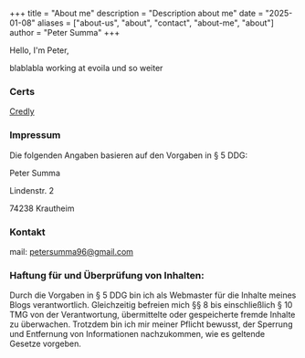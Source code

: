 +++
title = "About me"
description = "Description about me"
date = "2025-01-08"
aliases = ["about-us", "about", "contact", "about-me", "about"]
author = "Peter Summa"
+++

Hello, I'm Peter, 

blablabla working at evoila und so weiter



### Certs
[Credly](https://info.credly.com)

### Impressum
Die folgenden Angaben basieren auf den Vorgaben in § 5 DDG:

Peter Summa

Lindenstr. 2

74238 Krautheim

### Kontakt
mail: [petersumma96@gmail.com](mailto:petersumma96@gmail.com)


### Haftung für und Überprüfung von Inhalten:
Durch die Vorgaben in § 5 DDG bin ich als Webmaster für die Inhalte meines Blogs verantwortlich. Gleichzeitig befreien mich §§ 8 bis einschließlich § 10 TMG von der Verantwortung, übermittelte oder gespeicherte fremde Inhalte zu überwachen. Trotzdem bin ich mir meiner Pflicht bewusst, der Sperrung und Entfernung von Informationen nachzukommen, wie es geltende Gesetze vorgeben.


